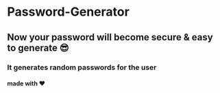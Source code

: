 # Password-Generator

## Now your password will become secure & easy to generate 😎
### It generates random passwords for the user

#### made with ❤️
